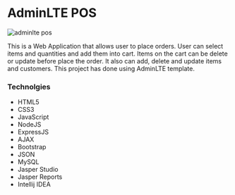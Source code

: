 # AdminLTE POS

![adminlte pos](https://user-images.githubusercontent.com/46773156/52532817-97449a80-2d50-11e9-9d9b-04600d3c403d.png)


This is a Web Application that allows user to place orders. User can select items and quantities and add them into cart. Items on the cart can be delete or update before place the order. It also can add, delete and update items and customers. This project has done using AdminLTE template.

### Technolgies
* HTML5
* CSS3
* JavaScript
* NodeJS
* ExpressJS
* AJAX
* Bootstrap
* JSON
* MySQL
* Jasper Studio
* Jasper Reports
* Intellij IDEA